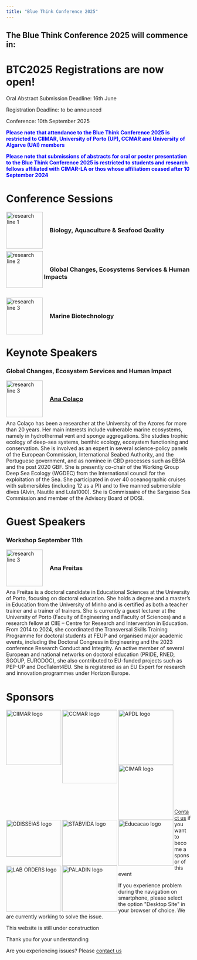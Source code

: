 ```yaml
---
title: "Blue Think Conference 2025"
---
```


<div id="countdown">
  <h2>The Blue Think Conference 2025 will commence in: </h2>
  <p id="countdown-timer"></p>
</div>
<script src="https://phdcommitee.github.io/btc2025/assets/js/countdown.js"></script>

# BTC2025 Registrations are now open!

Oral Abstract Submission Deadline: 16th June

Registration Deadline: to be announced

Conference: 10th September 2025

<b style="color:blue;"> Please note that attendance to the Blue Think Conference 2025 is restricted to CIIMAR, University of Porto (UP), CCMAR and University of Algarve (UAl) members </b>

<b style="color:blue;"> Please note that submissions of abstracts for oral or poster presentation to the Blue Think Conference 2025 is restricted to students and research fellows affiliated with CIMAR-LA or thos whose affiliatiom ceased after 10 September 2024 </b>

# Conference Sessions
<img src="https://phdcommitee.github.io/btc2025//assets/images/1.png" alt="research line 1" align="left" width="100" height="100">
&nbsp;

### &nbsp; &nbsp; Biology, Aquaculture & Seafood Quality 

&nbsp;

<img src="https://phdcommitee.github.io/btc2025//assets/images/2.png" alt="research line 2" align="left" width="100" height="100">
&nbsp;

### &nbsp; &nbsp; Global Changes, Ecosystems Services & Human Impacts

&nbsp;

<img src="https://phdcommitee.github.io/btc2025//assets/images/3.png" alt="research line 3" align="left" width="100" height="100">
&nbsp;

### &nbsp; &nbsp; Marine Biotechnology

&nbsp;

# Keynote Speakers
### Global Changes, Ecosystem Services and Human Impact
<img src="https://phdcommitee.github.io/btc2025//assets/images/Ana_Colaco.jpg" alt="research line 3" align="left" width="100" height="100">

&nbsp;

### &nbsp; &nbsp; <a href="https://www.okeanos.uac.pt/user-11">Ana Colaço</a>

&nbsp;
&nbsp;

Ana Colaço has been a researcher at the University of the Azores for more than 20 years. Her main interests include vulnerable marine ecosystems, namely in hydrothermal vent and sponge aggregations. She studies trophic ecology of deep-sea systems, benthic ecology, ecosystem functioning and conservation. She is involved as an expert in several science-policy panels of the European Commission, International Seabed Authority, and the Portuguese government, and as nominee in CBD processes such as EBSA and the post 2020 GBF. She is presently co-chair of the Working Group Deep Sea Ecology (WGDEC) from the International council for the exploitation of the Sea. She participated in over 40 oceanographic cruises with submersibles (including 12 as a PI) and to five manned submersible dives (Alvin, Nautile and Lula1000). She is Commissaire of the Sargasso Sea Commission and member of the Advisory Board of DOSI.

# Guest Speakers
### Workshop September 11th
<img src="https://phdcommitee.github.io/btc2025//assets/images/Ana_Freitas.jpg" alt="research line 3" align="left" width="100" height="100">

&nbsp;

### &nbsp; &nbsp; Ana Freitas

&nbsp;
&nbsp;

Ana Freitas is a doctoral candidate in Educational Sciences at the University of Porto, focusing on doctoral education. She holds a degree and a master’s in Education from the University of Minho and is certified as both a teacher trainer and a trainer of trainers.
She is currently a guest lecturer at the University of Porto (Faculty of Engineering and Faculty of Sciences) and a research fellow at CIIE – Centre for Research and Intervention in Education. From 2014 to 2024, she coordinated the Transversal Skills Training Programme for doctoral students at FEUP and organised major academic events, including the Doctoral Congress in Engineering and the 2023 conference Research Conduct and Integrity.
An active member of several European and national networks on doctoral education (PRIDE, RNED, SGOUP, EURODOC), she also contributed to EU-funded projects such as PEP-UP and DocTalent4EU. She is registered as an EU Expert for research and innovation programmes under Horizon Europe.

# Sponsors

<a href="https://www.ciimar.up.pt/" target="_blank"> <img src="https://phdcommitee.github.io/btc2025//assets/images/CIIMAR_logo.png" alt="CIIMAR logo" align="left" width="150" height="150"> </a>

<a href="https://ccmar.ualg.pt/" target="_blank"> <img src="https://phdcommitee.github.io/btc2025//assets/images/CCMAR_logo.png" alt="CCMAR logo" align="left" width="150" height="200"> </a>

<a href="https://leixoes.apdl.pt/" target="_blank"> <img src="https://phdcommitee.github.io/btc2025//assets/images/LEIXOES_logo.png" alt="APDL logo" align="left" width="150" height="150"> </a>

<a href="https://www.ciimar.up.pt/pt-pt/first-cimar-la-meeting/" target="_blank"> <img src="https://phdcommitee.github.io/btc2025//assets/images/CIMAR_logo.jpg" alt="CIMAR logo" align="left" width="150" height="150"> </a>

<a href="https://www.odisseias.com/" target="_blank"> <img src="https://phdcommitee.github.io/btc2025//assets/images/ODISSEIAS_logo.png" alt="ODISSEIAS logo" align="left" width="150" height="100"> </a>

<a href="https://www.stabvida.com/" target="_blank"> <img src="https://phdcommitee.github.io/btc2025//assets/images/STABVIDA_logo.png" alt="STABVIDA logo" align="left" width="150" height="125"> </a>

<a href="https://www.educacao-e-cidadania.pt/" target="_blank"> <img src="https://phdcommitee.github.io/btc2025//assets/images/Educacao_Cidadania_logo.png" alt="Educacao logo" align="left" width="150" height="125"> </a>

<a href="https://home.laborders.com/" target="_blank"> <img src="https://phdcommitee.github.io/btc2025//assets/images/Laborders_logo.jpeg" alt="LAB ORDERS logo" align="left" width="150" height="125"> </a>

<a href="https://www.paladin.pt/about" target="_blank"> <img src="https://phdcommitee.github.io/btc2025//assets/images/Paladin_logo.png" alt="PALADIN logo" align="left" width="150" height="125"> </a>

<br>

<br> 

<br>

<br>

<br> 

<br>

<br>

<br> 

<br>

<br>

<br> 

<br>

<br>

<br> 

<br>


<a href="mailto:bluethinkconference@gmail.com">Contact us</a> if you want to become a sponsor of this event


If you experience problem during the navigation on smartphone, please select the option "Desktop Site" in your browser of choice. We are currently working to solve the issue.

This website is still under construction

Thank you for your understanding 

Are you experiencing issues? Please <a href="mailto:ngambardella@ciimar.up.pt">contact us</a>
